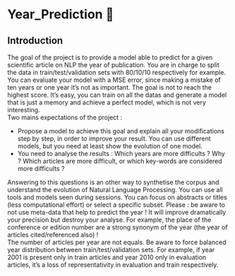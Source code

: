 # Year_Prediction :telescope:

## Introduction
The goal of the project is to provide a model able to predict for a given scientific article on NLP the year of publication.
You are in charge to split the data in train/test/validation sets with 80/10/10 respectively for
example. </br>
You can evaluate your model with a MSE error, since making a mistake of ten years or
one year it’s not as important.
The goal is not to reach the highest score. It’s easy, you can train on all the datas and generate a
model that is just a memory and achieve a perfect model, which is not very interesting.</br>
Two mains expectations of the project :
* Propose a model to achieve this goal and explain all your modifications step by step, in
order to improve your result. You can use different models, but you need at least show the evolution
of one model.
* You need to analyse the results : Which years are more difficults ? Why ? Which articles
are more difficult, or which key-words are considered more difficults ?</br>

Answering to this questions is an other way to synthetise the corpus and understand the evolution of
Natural Language Processing.
You can use all tools and models seen during sessions.
You can focus on abstracts or titles (less computational effort) or select a specific subset.
Please : be aware to not use meta-data that help to predict the year ! It will improve dramatically
your precision but destroy your analyse. For example, the place of the conference or edition number
are a strong synonym of the year (the year of articles cited/referenced also) !</br>
The number of articles per year are not equals. Be aware to force balanced year distribution
between train/test/validation sets. For example, if year 2001 is present only in train articles and year
2010 only in evaluation articles, it’s a loss of representativity in evaluation and train respectively.
